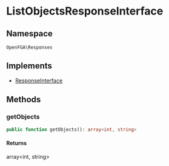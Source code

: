 # ListObjectsResponseInterface


## Namespace
`OpenFGA\Responses`

## Implements
* [ResponseInterface](Responses/ResponseInterface.md)



## Methods
### getObjects


```php
public function getObjects(): array<int, string>
```



#### Returns
array&lt;int, string&gt;

